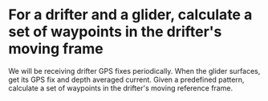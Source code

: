 # For a drifter and a glider, calculate a set of waypoints in the drifter's moving frame

We will be receiving drifter GPS fixes periodically.
When the glider surfaces, get its GPS fix and depth averaged current.
Given a predefined pattern, calculate a set of waypoints in the drifter's moving reference frame.
